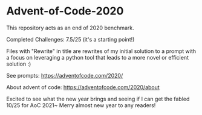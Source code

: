 # Advent-of-Code-2020
This repository acts as an end of 2020 benchmark.

Completed Challenges: 7.5/25 (it's a starting point!)

Files with "Rewrite" in title are rewrites of my initial solution to a prompt with a focus on leveraging a python tool that leads to a more novel or efficient solution :)

See prompts: https://adventofcode.com/2020/

About advent of code: https://adventofcode.com/2020/about

Excited to see what the new year brings and seeing if I can get the fabled 10/25 for AoC 2021~ Merry almost new year to any readers!
